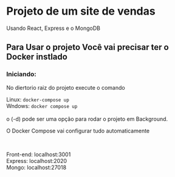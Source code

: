 # Projeto de um site de vendas 
Usando React, Express e o MongoDB

## Para Usar o projeto Você vai precisar ter o Docker instlado

### Iniciando:
No diertorio raiz do projeto execute o comando 

Linux: `docker-compose up` <br>
Wndows: `docker compose up`<br>
<br>
o (-d) pode ser uma opção para rodar o projeto em Background.
<br>

O Docker Compose vai configurar tudo automaticamente

<br>

Front-end: <a>localhost:3001</a><br>
Express:   <a>localhost:2020</a><br>
Mongo:     <a>localhost:27018</a>

